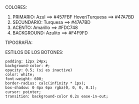 COLORES:

1. PRIMARIO: Azul ==> #457FBF
   Hover/Turquesa ==> #47A7BD
2. SECUNDARIO: Turquesa ==> #47A7BD
3. ACENTO: Amarillo ==> #FDC748
4. BACKGROUND: Azulito ==> #F4F9FD

TIPOGRAFÍA:

ESTILOS DE LOS BOTONES:

    padding: 12px 24px;
    background-color: #;
    opacity: 0.5; (si es inactive)
    color: white;
    font-weight: 600;
    border-radius: calc(infinity * 1px);
    box-shadow: 0 4px 6px rgba(0, 0, 0, 0.1);
    cursor: pointer;
    transition: background-color 0.2s ease-in-out;
